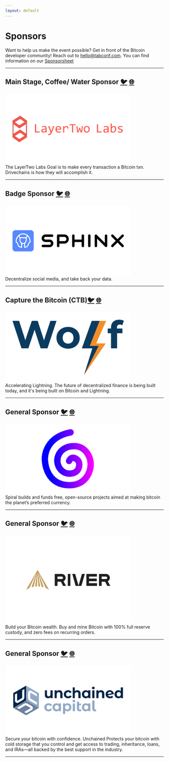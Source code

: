 ```yaml
---
layout: default
---
```


# Sponsors

Want to help us make the event possible? Get in front of the Bitcoin developer community! Reach out to <hello@tabconf.com>. You can find information on our [Sponsorsheet](./docs/sponsorsheet.md)

***

## Main Stage, Coffee/ Water Sponsor [🐦](https://twitter.com/layertwolabs) [🌐](https://layertwolabs.com/)

<a href="https://layertwolabs.com/"><img align="center" width="400" src="assets/img/sponsors/910x512/layer-two-labs-logo.png"></a>
<br/>
The LayerTwo Labs Goal is to make every transaction a Bitcoin txn. Drivechains is how they will accomplish it.

***

## Badge Sponsor [🐦](https://twitter.com/sphinx_chat) [🌐](http://sphinx.chat/)

<a href="http://sphinx.chat/"><img align="center" width="400" src="assets/img/sponsors/910x512/sphinx-logo.png"></a>
<br/>
Decentralize social media, and take back your data.

***

## Capture the Bitcoin (CTB)[🐦](https://twitter.com/_WolfNYC) [🌐](https://wolfnyc.com/)

<a href="https://wolfnyc.com/"><img align="Center" width="400" src="assets/img/sponsors/910x512/wolf-logo.png"></a>
<br/>
Accelerating Lightning. The future of decentralized finance is being built today, and it's being built on Bitcoin and Lightning.

***

## General Sponsor [🐦](https://twitter.com/spiralbtc) [🌐](https://spiral.xyz/)

<a href="https://river.com/"><img align="center" width="400" src="assets/img/sponsors/910x512/Spiral-logo.png"></a>
<br/>
Spiral builds and funds free, open-source projects aimed at making bitcoin the planet’s preferred currency.

***

## General Sponsor [🐦](https://twitter.com/River) [🌐](https://river.com/)

<a href="https://river.com/"><img align="center" width="400" src="assets/img/sponsors/910x512/river-logo.png"></a>
<br/>
Build your Bitcoin wealth. Buy and mine Bitcoin with 100% full reserve custody, and zero fees on recurring orders.

***

## General Sponsor [🐦](https://twitter.com/unchainedcom) [🌐](https://unchained.com/)

<a href="https://unchained.com/"><img align="center" width="400" src="assets/img/sponsors/910x512/unchained-capital-logo.png"></a>
<br/>
Secure your bitcoin with confidence. Unchained Protects your bitcoin with cold storage that you control and get access to trading, inheritance, loans, and IRAs—all backed by the best support in the industry.

***
